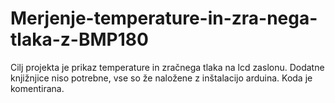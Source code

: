 # Merjenje-temperature-in-zra-nega-tlaka-z-BMP180
Cilj projekta je prikaz temperature in zračnega tlaka na lcd zaslonu. 
Dodatne knjižnjice niso potrebne, vse so že naložene z inštalacijo arduina.
Koda je komentirana.
